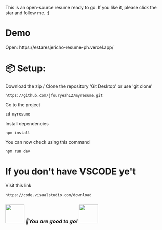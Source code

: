 This is an open-source resume ready to go. If you like it, please click the star and follow me. :)

<h1>
Demo
</h1>
Open: https://estaresjericho-resume-ph.vercel.app/
<h1>
📦 Setup:
</h1>
Download the zip / Clone the repository 'Git Desktop' or use 'git clone'

```gitbash
https://github.com/jfouryeah12/myresume.git
```

Go to the project

```gitbash
cd myresume
```

Install dependencies

```gitbash
npm install
```

You can now check using this command

```gitbash
npm run dev
```

</h3>

<h1>
If you don't have VSCODE ye't
</h1>
Visit this link

```
https://code.visualstudio.com/download
```

<h3>
<img src="https://c.tenor.com/kVnb-73M6coAAAAi/memes-meme.gif" width="60"> <em><b>🚀You are good to go!  </b><img src="https://c.tenor.com/kVnb-73M6coAAAAi/memes-meme.gif" width="60">

</h3>
